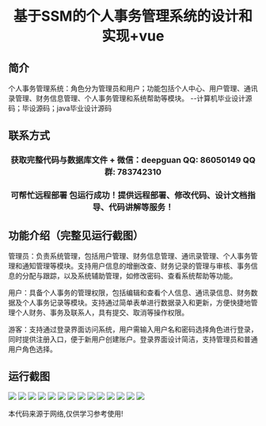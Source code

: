 <p><h1 align="center">基于SSM的个人事务管理系统的设计和实现+vue</h1></p>

## 简介
个人事务管理系统：角色分为管理员和用户；功能包括个人中心、用户管理、通讯录管理、财务信息管理、个人事务管理和系统帮助等模块。    --计算机毕业设计源码；毕设源码；java毕业设计源码


## 联系方式
<p><h3 align="center">获取完整代码与数据库文件 + 微信：deepguan QQ: 86050149 QQ群: 783742310</h3></p>
<p><h3 align="center">可帮忙远程部署 包运行成功！提供远程部署、修改代码、设计文档指导、代码讲解等服务！</h3></p>

## 功能介绍（完整见运行截图）
管理员：负责系统管理，包括用户管理、财务信息管理、通讯录管理、个人事务管理和通知管理等模块。支持用户信息的增删改查、财务记录的管理与审核、事务信息的分配与跟踪，以及系统辅助管理，如修改密码、查看系统帮助等功能。

用户：具备个人事务的管理权限，包括编辑和查看个人信息、通讯录信息、财务数据及个人事务记录等模块。支持通过简单表单进行数据录入和更新，方便快捷地管理个人财务、事务及联系人，具有提交、取消等操作权限。

游客：支持通过登录界面访问系统，用户需输入用户名和密码选择角色进行登录，同时提供注册入口，便于新用户创建账户。登录界面设计简洁，支持管理员和普通用户角色选择。


## 运行截图
![](img/001.jpg)
![](img/002.jpg)
![](img/003.jpg)
![](img/004.jpg)
![](img/005.jpg)
![](img/006.jpg)
![](img/007.jpg)
![](img/008.jpg)
![](img/009.jpg)
![](img/010.jpg)
![](img/011.jpg)
![](img/012.jpg)
![](img/013.jpg)
![](img/014.jpg)

<p>本代码来源于网络,仅供学习参考使用!</p>
